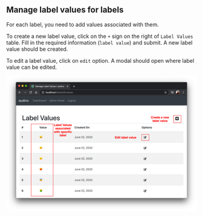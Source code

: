## Manage label values for labels

For each label, you need to add values associated with them.

To create a new label value, click on the `+` sign on the right of `Label Values` table. Fill in the required information (`label value`) and submit. A new label value should be created.

To edit a label value, click on `edit` option. A modal should open where label value can be edited.

[![Manage label values for labels](../assets/manage-label-values-for-labels.png)](../assets/manage-label-values-for-labels.png)
